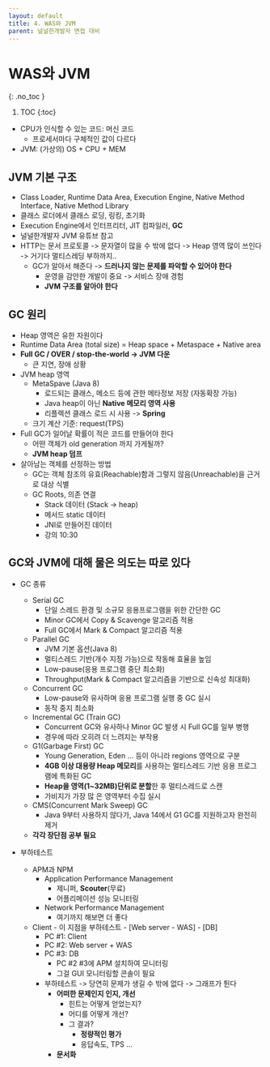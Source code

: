 ```yaml
---
layout: default
title: 4. WAS와 JVM
parent: 널널한개발자 면접 대비
---
```


# WAS와 JVM
{: .no_toc }

1. TOC
{:toc}

- CPU가 인식할 수 있는 코드: 머신 코드
  - 프로세서마다 구체적인 값이 다르다
- JVM: (가상의) OS + CPU + MEM

## JVM 기본 구조

- Class Loader, Runtime Data Area, Execution Engine, Native Method Interface, Native Method Library
- 클래스 로더에서 클래스 로딩, 링킹, 초기화
- Execution Engine에서 인터프리터, JIT 컴파일러, **GC**
- 널널한개발자 JVM 유튜브 참고
- HTTP는 문서 프로토콜 -> 문자열이 많을 수 밖에 없다 -> Heap 영역 많이 쓰인다 -> 거기다 멀티스레딩 부하까지..
  - GC가 알아서 해준다  -> **드러나지 않는 문제를 파악할 수 있어야 한다**
    - 운영을 감안한 개발이 중요 -> 서비스 장애 경험
    - **JVM 구조를 알아야 한다**

## GC 원리

- Heap 영역은 유한 자원이다
- Runtime Data Area (total size) = Heap space + Metaspace + Native area
- **Full GC / OVER / stop-the-world -> JVM 다운**
  - 큰 지연, 장애 상황
- JVM heap 영역
  - MetaSpave (Java 8)
    - 로드되는 클래스, 메소드 등에 관한 메타정보 저장 (자동확장 가능)
    - Java heap이 아닌 **Native 메모리 영역 사용**
    - 리플렉션 클래스 로드 시 사용 -> **Spring**
  - 크기 계산 기준: request(TPS)
- Full GC가 일어날 확률이 적은 코드를 만들어야 한다
  - 어떤 객체가 old generation 까지 가게될까?
  - **JVM heap 덤프**
- 살아남는 객체를 선정하는 방법
  - GC는 객체 참조의 유효(Reachable)함과 그렇지 않음(Unreachable)을 근거로 대상 식별
  - GC Roots, 의존 연결
    - Stack 데이터 (Stack -> heap)
    - 메서드 static 데이터
    - JNI로 만들어진 데이터
    - 강의 10:30

## GC와 JVM에 대해 물은 의도는 따로 있다

- GC 종류
  - Serial GC
    - 단일 스레드 환경 및 소규모 응용프로그램을 위한 간단한 GC
    - Minor GC에서 Copy & Scavenge 알고리즘 적용
    - Full GC에서 Mark & Compact 알고리즘 적용
  - Parallel GC
    - JVM 기본 옵션(Java 8)
    - 멀티스레드 기반(개수 지정 가능)으로 작동해 효율을 높임
    - Low-pause(응용 프로그램 중단 최소화)
    - Throughput(Mark & Compact 알고리즘을 기반으로 신속성 최대화)
  - Concurrent GC
    - Low-pause와 유사하며 응용 프로그램 실행 중 GC 실시
    - 동작 중지 최소화
  - Incremental GC (Train GC)
    - Concurrent GC와 유사하나 Minor GC 발생 시 Full GC를 일부 병행
    - 경우에 따라 오히려 더 느려지는 부작용
  - G1(Garbage First) GC
    - Young Generation, Eden ... 등이 아니라 regions 영역으로 구분
    - **4GB 이상 대용량 Heap 메모리**를 사용하는 멀티스레드 기반 응용 프로그램에 특화된 GC
    - **Heap을 영역(1~32MB)단위로 분할**한 후 멀티스레드로 스캔
    - 가비지가 가장 많 은 영역부터 수집 실시
  - CMS(Concurrent Mark Sweep) GC
    - Java 9부터 사용하지 않다가, Java 14에서 G1 GC를 지원하고자 완전히 제거
  - **각각 장단점 공부 필요**

- 부하테스트
  - APM과 NPM
    - Application Performance Management
      - 제니퍼, **Scouter**(무료)
      - 어플리메이션 성능 모니터링
    - Network Performance Management
      - 여기까지 해보면 더 좋다
  - Client - 이 지점을 부하테스트 - [Web server - WAS] - [DB]
    - PC #1: Client
    - PC #2: Web server + WAS
    - PC #3: DB
      - PC #2 #3에 APM 설치하여 모니터링
      - 그걸 GUI 모니터링할 콘솔이 필요
    - 부하테스트 -> 당연히 문제가 생길 수 밖에 없다 -> 그래프가 튄다
      - **어떠한 문제인지 인지, 개선**
        - 힌트는 어떻게 얻었는지?
        - 어디를 어떻게 개선?
        - 그 결과?
          - **정량적인 평가**
          - 응답속도, TPS ...
      - **문서화**
